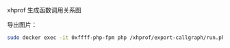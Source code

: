 
xhprof 生成函数调用关系图

导出图片：
```sh
sudo docker exec -it 0xffff-php-fpm php /xhprof/export-callgraph/run.php 1633330714.0.0.51383890._.xhprof > callgraph.png
```
